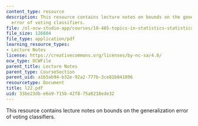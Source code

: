 ```yaml
---
content_type: resource
description: This resource contains lecture notes on bounds on the generalization
  error of voting classifiers.
file: /ol-ocw-studio-app/courses/18-465-topics-in-statistics-statistical-learning-theory-spring-2007/33be23dbe6a9715b42f875a8218ede32_l22.pdf
file_size: 126604
file_type: application/pdf
learning_resource_types:
- Lecture Notes
license: https://creativecommons.org/licenses/by-nc-sa/4.0/
ocw_type: OCWFile
parent_title: Lecture Notes
parent_type: CourseSection
parent_uid: a1b5ab94-b32e-92a2-777b-3ce81b841896
resourcetype: Document
title: l22.pdf
uid: 33be23db-e6a9-715b-42f8-75a8218ede32
---
```

This resource contains lecture notes on bounds on the generalization error of voting classifiers.